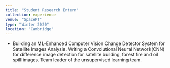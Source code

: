 ```yaml
---
title: "Student Research Intern"
collection: experience
venue: "SpacePT"
type: "Winter 2020"
location: "Cambridge"
---
```



* Building an ML-Enhanced Computer Vision Change Detector System for Satellite Images Analysis. Writing a Convolutional Neural Network(CNN) for difference image detection for satellite building, forest fire and oil spill images. Team leader of the unsupervised learning team.